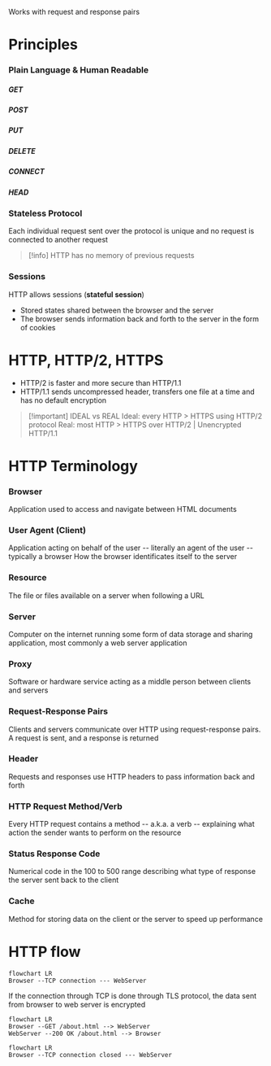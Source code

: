 Works with request and response pairs
# Principles

### Plain Language & Human Readable
##### GET
##### POST
##### PUT
##### DELETE
##### CONNECT
##### HEAD

### Stateless Protocol

Each individual request sent over the protocol is unique and no request is connected to another request

>[!info] HTTP has no memory of previous requests

### Sessions
HTTP allows sessions (**stateful session**)
- Stored states shared between the browser and the server
- The browser sends information back and forth to the server in the form of cookies

# HTTP, HTTP/2, HTTPS

- HTTP/2 is faster and more secure than HTTP/1.1
- HTTP/1.1 sends uncompressed header, transfers one file at a time and has no default encryption

>[!important] IDEAL vs REAL
>Ideal: every HTTP > HTTPS using HTTP/2 protocol
>Real: most HTTP > HTTPS over HTTP/2 | Unencrypted HTTP/1.1

# HTTP Terminology

### Browser
Application used to access and navigate between HTML documents
### User Agent (Client)
Application acting on behalf of the user -- literally an agent of the user -- typically a browser
How the browser identificates itself to the server
### Resource
The file or files available on a server when following a URL
### Server
Computer on the internet running some form of data storage and sharing application, most commonly a web server application
### Proxy
Software or hardware service acting as a middle person between clients and servers
### Request-Response Pairs
Clients and servers communicate over HTTP using request-response pairs. A request is sent, and a response is returned
### Header
Requests and responses use HTTP headers to pass information back and forth
### HTTP Request Method/Verb
Every HTTP request contains a method -- a.k.a. a verb -- explaining what action the sender wants to perform on the resource
### Status Response Code
Numerical code in the 100 to 500 range describing what type of response the server sent back to the client
### Cache
Method for storing data on the client or the server to speed up performance

# HTTP flow

```mermaid
flowchart LR
Browser --TCP connection --- WebServer
```

If the connection through TCP is done through TLS protocol, the data sent from browser to web server is encrypted

```mermaid
flowchart LR
Browser --GET /about.html --> WebServer
WebServer --200 OK /about.html --> Browser
```
```mermaid
flowchart LR
Browser --TCP connection closed --- WebServer
```

